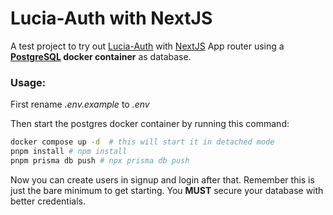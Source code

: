 # Lucia-Auth with NextJS

A test project to try out [Lucia-Auth](https://lucia-auth.com/) with [NextJS](https://nextjs.org/) App router using a **[PostgreSQL](https://www.postgresql.org/) docker container** as database.

### Usage:

First rename *.env.example* to *.env*  

Then start the postgres docker container by running this command: 
```bash
docker compose up -d  # this will start it in detached mode
pnpm install # npm install 
pnpm prisma db push # npx prisma db push
```

Now you can create users in signup and login after that. Remember this is just the bare minimum to get starting. You **MUST** secure your database with better credentials. 